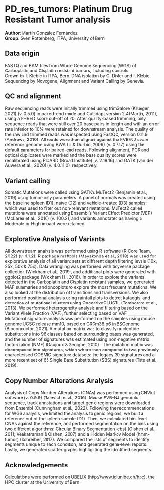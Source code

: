 # PD_res_tumors: Platinum Drug Resistant Tumor analysis 

**Author**: Martín González Fernández  
**Group**: Sven Rottenberg, ITPA, University of Bern 

## Data origin

FASTQ and BAM files from Whole Genome Sequencing (WGS) of Carboplatin and Cisplatin resistant tumors, including controls.  
Grown by I. Klebic in ITPA, Bern; DNA isolation by C. Disler and I. Klebic, Sequencing by Novogene, Alignment and Variant Calling by Genevia. 

## QC and alignment 

Raw sequencing reads were initially trimmed using trimGalore (Krueger, 2021) (v. 0.5.0)  in paired-end mode and Cutadapt version 2.4(Martin, 2011), using a PHRED score cut-off of 20. After quality-based trimming, only sequence reads that were still over 20 base pairs in length and with an error rate inferior to 10% were retained for downstream analysis. The quality of the raw and trimmed reads was inspected using FastQC, version 0.11.9 (Andrews, 2010). All reads were then aligned against the FVB/NJ strain reference genome using BWA (Li & Durbin, 2009) (v. 0.7.17) using the default parameters for paired-end reads. Following alignment, PCR and optical duplicates were marked and the base quality scores were recalibrated using PICARD (Broad Institute) (v. 2.18.16) and GATK (van der Auwera et al., 2020) (v. 4.0.11.0), respectively.

## Variant calling

Somatic Mutations were called using GATK’s MuTect2 (Benjamin et al., 2019) using tumor-only parameters. A panel of normals was created using the baseline spleen (D1), naïve (D2) and vehicle-treated (D3) samples; which was used to filter out non-relevant mutations.
MuTect2 called mutations were annotated using Ensembl’s Variant Effect Predictor (VEP) (McLaren et al., 2016) (v. 100.2), and variants annotated as having a Moderate or High impact were retained. 

## Explorative Analysis of Variants

All downstream analysis was performed using R software (R Core Team, 2022) (v. 4.1.2). R package maftools (Mayakonda et al., 2018) was used for explorative analysis of all variant sets at different depth filtering levels (10x, 25x, 50x & 75x). Data wrangling was performed with tidyverse package collection (Wickham et al., 2019), and additional plots were generated with ggplot2 package (Wickham H., 2016). In order to explore the variants detected in the Carboplatin and Cisplatin resistant samples, we generated MAF summaries and oncoplots to explore the most frequent mutations. We also looked at the distribution of transitions and transversions. We also performed positional analysis using rainfall plots to detect kataegis, and detection of mutational clusters using OncodriveCLUSTL (Tamborero et al., 2013). We performed heterogeneity analysis and filtering based on the Variant Allele Fraction (VAF), further selecting based on VAF ____________.  Mutational signature analysis was performed on the samples using mouse genome UCSC release mm10, based on GRCm38.p6 in BSGenome (Bioconductor, 2021). A mutation matrix was to classify nucleotide substitutions into 96 classes based on surrounding bases was generated, and the number of signatures was estimated using non-negative matrix factorization (NMF) (Gaujoux & Seoighe, 2010) . The mutation matrix was decomposed into signatures, which where then compared to two previously characterised COSMIC signature datasets: the legacy 30 signatures and a more recent set of 65 Single Base Substitution (SBS) signatures (Tate et al., 2019). 


## Copy Number Alterations Analysis

Analysis of Copy Number Alterations (CNAs) was performed using CNVkit software (v. 0.9.9) (Talevich et al., 2016). Mouse FVB-NJ genomic sequence, track annotations and target genic regions were downloaded from Ensembl (Cunningham et al., 2022). Following the recommendations for WGS analysis, we limited the analysis to genic regions, we built a reference out of the spleen sample (D1). Then, we calculated bin-level CNAs against the reference, and performed segmentation on the bins using two different algorithms: Circular Binary Segmentation (cbs) (Olshen et al., 2011; Venkatraman & Olshen, 2007) and a Hidden Markov Model (hmm-tumor) (Schreiber, 2017). We compared the lists of segments to identify segments unique to each condition, and generated gene-level reports. Lastly, we generated scatter graphs highlighting the identified segments. 

## Acknowledgements

Calculations were performed on UBELIX (http://www.id.unibe.ch/hpc), the HPC cluster at the University of Bern.
